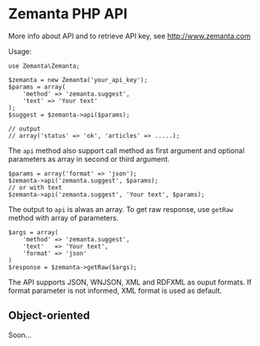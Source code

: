 Zemanta PHP API 
===============

More info about API and to retrieve API key, see http://www.zemanta.com

Usage:

	use Zemanta\Zemanta;

	$zemanta = new Zemanta('your_api_key');
	$params = array(
		'method' => 'zemanta.suggest',
		'text' => 'Your text'
	);
	$suggest = $zemanta->api($params);

	// output
	// array('status' => 'ok', 'articles' => .....);

The `api` method also support call method as first argument and optional parameters as array in second or third argument. 

	$params = array('format' => 'json');	
	$zemanta->api('zemanta.suggest', $params);
	// or with text
	$zemanta->api('zemanta.suggest', 'Your text', $params);

The output to `api` is alwas an array. To get raw response, use `getRaw` method with array of parameters. 

	$args = array(
		'method' => 'zemanta.suggest',
		'text'   => 'Your text',
		'format' => 'json'
	)
	$response = $zemanta->getRaw($args);

The API supports JSON, WNJSON, XML and RDFXML as ouput formats. If format parameter is not informed, XML format is used as default. 

Object-oriented
---------------

Soon...